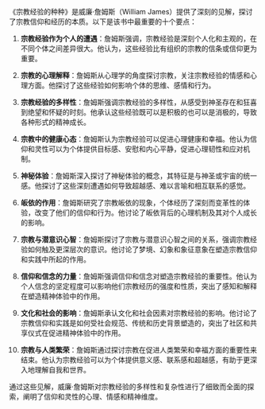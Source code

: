 《宗教经验的种种》是威廉·詹姆斯（William James）提供了深刻的见解，探讨了宗教信仰和经历的本质。以下是该书中最重要的十个要点：

1. **宗教经验作为个人的遭遇**：詹姆斯强调，宗教经验是深刻个人化和主观的，在不同个体之间差异很大。他认为，这些经验比有组织的宗教的信条或信仰更为重要。

2. **宗教的心理解释**：詹姆斯从心理学的角度探讨宗教，关注宗教经验的情感和心理方面。他探讨了这些经验如何影响个体的思维、感情和行为。

3. **宗教经验的多样性**：詹姆斯强调宗教经验的多样性，从感受到神圣存在和狂喜到绝望和怀疑的时刻。他承认这些经验既可以是积极的也可以是消极的，导致各种形式的精神成长。

4. **宗教中的健康心态**：詹姆斯认为宗教经验可以促进心理健康和幸福。他认为信仰和灵性可以为个体提供目标感、安慰和内心平静，促进心理韧性和应对机制。

5. **神秘体验**：詹姆斯深入探讨了神秘体验的概念，其特征是与神圣或宇宙的统一感。他探讨了这些深刻遭遇如何导致超越感、难以言喻和相互联系的感觉。

6. **皈依的作用**：詹姆斯研究了宗教皈依的现象，个体经历了深刻而变革性的体验，改变了他们的信仰和行为。他讨论了皈依背后的心理机制及其对个人成长的影响。

7. **宗教与潜意识心智**：詹姆斯探讨了宗教与潜意识心智之间的关系，强调宗教经验如何触及更深层次的意识。他讨论了梦境、幻象和象征意象在塑造宗教信仰和实践中所起的作用。

8. **信仰和信念的力量**：詹姆斯强调信仰和信念对塑造宗教经验的重要性。他认为个人信念的坚定程度可以影响他们宗教经历的强度和性质，突出了感知和解释在塑造精神体验中的作用。

9. **文化和社会的影响**：詹姆斯承认文化和社会因素对宗教经验的影响。他讨论了宗教信仰和实践是如何受社会规范、传统和历史背景塑造的，突出了社区和共享仪式在促进精神体验中的作用。

10. **宗教与人类繁荣**：詹姆斯通过探讨宗教在促进人类繁荣和幸福方面的重要性来结束。他认为宗教经验可以为个体提供意义感、联系感和超越感，有助于更深入地理解自我和世界。

通过这些见解，威廉·詹姆斯对宗教经验的多样性和复杂性进行了细致而全面的探索，阐明了信仰和灵性的心理、情感和精神维度。